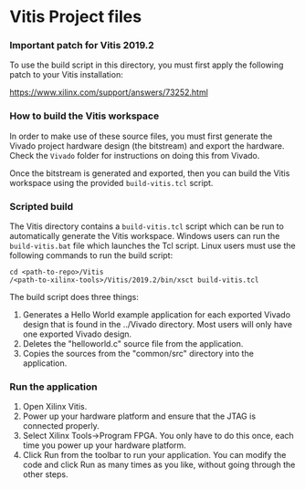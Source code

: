 Vitis Project files
===================

### Important patch for Vitis 2019.2

To use the build script in this directory, you must first apply the following patch
to your Vitis installation:

https://www.xilinx.com/support/answers/73252.html

### How to build the Vitis workspace

In order to make use of these source files, you must first generate
the Vivado project hardware design (the bitstream) and export the hardware.
Check the `Vivado` folder for instructions on doing this from Vivado.

Once the bitstream is generated and exported, then you can build the
Vitis workspace using the provided `build-vitis.tcl` script.

### Scripted build

The Vitis directory contains a `build-vitis.tcl` script which can be run to automatically
generate the Vitis workspace. Windows users can run the `build-vitis.bat` file which
launches the Tcl script. Linux users must use the following commands to run the build
script:
```
cd <path-to-repo>/Vitis
/<path-to-xilinx-tools>/Vitis/2019.2/bin/xsct build-vitis.tcl
```

The build script does three things:
1. Generates a Hello World example application for each exported Vivado design
that is found in the ../Vivado directory. Most users will only have one exported
Vivado design.
2. Deletes the "helloworld.c" source file from the application.
3. Copies the sources from the "common/src" directory into the application.

### Run the application

1. Open Xilinx Vitis.
2. Power up your hardware platform and ensure that the JTAG is
connected properly.
3. Select Xilinx Tools->Program FPGA. You only have to do this
once, each time you power up your hardware platform.
4. Click Run from the toolbar to run your application. You can modify the code
and click Run as many times as you like, without going through
the other steps.

